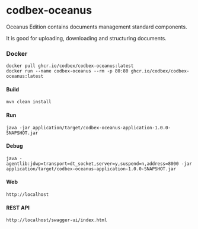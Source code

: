 # codbex-oceanus

Oceanus Edition contains documents management standard components.

It is good for uploading, downloading and structuring documents.

### Docker

```
docker pull ghcr.io/codbex/codbex-oceanus:latest
docker run --name codbex-oceanus --rm -p 80:80 ghcr.io/codbex/codbex-oceanus:latest
```

#### Build

```
mvn clean install
```
	
#### Run

```
java -jar application/target/codbex-oceanus-application-1.0.0-SNAPSHOT.jar
```

#### Debug

```
java -agentlib:jdwp=transport=dt_socket,server=y,suspend=n,address=8000 -jar application/target/codbex-oceanus-application-1.0.0-SNAPSHOT.jar
```

#### Web

```
http://localhost
```

#### REST API

```
http://localhost/swagger-ui/index.html
```
